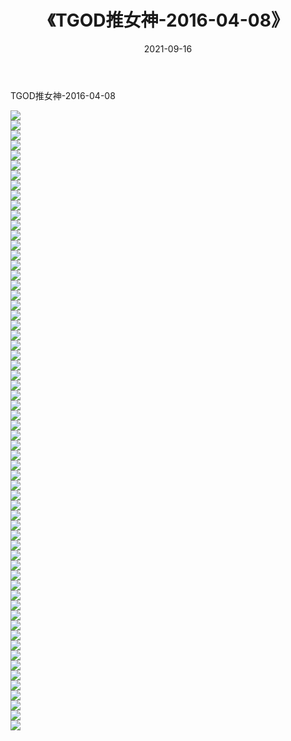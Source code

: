 ﻿---
layout: post
title:  《TGOD推女神-2016-04-08》
date:   2021-09-16
img: http://img.660000.xyz/Sharelink/网络美图/2021/TGOD推女神-2016-04-08/000.jpg
categories: [美女, 清纯, 唯美]
---

TGOD推女神-2016-04-08

  ![](http://img.660000.xyz/Sharelink/网络美图/2021/TGOD推女神-2016-04-08/001.jpg) <br> ![](http://img.660000.xyz/Sharelink/网络美图/2021/TGOD推女神-2016-04-08/002.jpg) <br> ![](http://img.660000.xyz/Sharelink/网络美图/2021/TGOD推女神-2016-04-08/003.jpg) <br> ![](http://img.660000.xyz/Sharelink/网络美图/2021/TGOD推女神-2016-04-08/004.jpg) <br> ![](http://img.660000.xyz/Sharelink/网络美图/2021/TGOD推女神-2016-04-08/005.jpg) <br> ![](http://img.660000.xyz/Sharelink/网络美图/2021/TGOD推女神-2016-04-08/006.jpg) <br> ![](http://img.660000.xyz/Sharelink/网络美图/2021/TGOD推女神-2016-04-08/007.jpg) <br> ![](http://img.660000.xyz/Sharelink/网络美图/2021/TGOD推女神-2016-04-08/008.jpg) <br> ![](http://img.660000.xyz/Sharelink/网络美图/2021/TGOD推女神-2016-04-08/009.jpg) <br> ![](http://img.660000.xyz/Sharelink/网络美图/2021/TGOD推女神-2016-04-08/010.jpg) <br> ![](http://img.660000.xyz/Sharelink/网络美图/2021/TGOD推女神-2016-04-08/011.jpg) <br> ![](http://img.660000.xyz/Sharelink/网络美图/2021/TGOD推女神-2016-04-08/012.jpg) <br> ![](http://img.660000.xyz/Sharelink/网络美图/2021/TGOD推女神-2016-04-08/013.jpg) <br> ![](http://img.660000.xyz/Sharelink/网络美图/2021/TGOD推女神-2016-04-08/014.jpg) <br> ![](http://img.660000.xyz/Sharelink/网络美图/2021/TGOD推女神-2016-04-08/015.jpg) <br> ![](http://img.660000.xyz/Sharelink/网络美图/2021/TGOD推女神-2016-04-08/016.jpg) <br> ![](http://img.660000.xyz/Sharelink/网络美图/2021/TGOD推女神-2016-04-08/017.jpg) <br> ![](http://img.660000.xyz/Sharelink/网络美图/2021/TGOD推女神-2016-04-08/018.jpg) <br> ![](http://img.660000.xyz/Sharelink/网络美图/2021/TGOD推女神-2016-04-08/019.jpg) <br> ![](http://img.660000.xyz/Sharelink/网络美图/2021/TGOD推女神-2016-04-08/020.jpg) <br> ![](http://img.660000.xyz/Sharelink/网络美图/2021/TGOD推女神-2016-04-08/021.jpg) <br> ![](http://img.660000.xyz/Sharelink/网络美图/2021/TGOD推女神-2016-04-08/022.jpg) <br> ![](http://img.660000.xyz/Sharelink/网络美图/2021/TGOD推女神-2016-04-08/023.jpg) <br> ![](http://img.660000.xyz/Sharelink/网络美图/2021/TGOD推女神-2016-04-08/024.jpg) <br> ![](http://img.660000.xyz/Sharelink/网络美图/2021/TGOD推女神-2016-04-08/025.jpg) <br> ![](http://img.660000.xyz/Sharelink/网络美图/2021/TGOD推女神-2016-04-08/026.jpg) <br> ![](http://img.660000.xyz/Sharelink/网络美图/2021/TGOD推女神-2016-04-08/027.jpg) <br> ![](http://img.660000.xyz/Sharelink/网络美图/2021/TGOD推女神-2016-04-08/028.jpg) <br> ![](http://img.660000.xyz/Sharelink/网络美图/2021/TGOD推女神-2016-04-08/029.jpg) <br> ![](http://img.660000.xyz/Sharelink/网络美图/2021/TGOD推女神-2016-04-08/030.jpg) <br> ![](http://img.660000.xyz/Sharelink/网络美图/2021/TGOD推女神-2016-04-08/031.jpg) <br> ![](http://img.660000.xyz/Sharelink/网络美图/2021/TGOD推女神-2016-04-08/032.jpg) <br> ![](http://img.660000.xyz/Sharelink/网络美图/2021/TGOD推女神-2016-04-08/033.jpg) <br> ![](http://img.660000.xyz/Sharelink/网络美图/2021/TGOD推女神-2016-04-08/034.jpg) <br> ![](http://img.660000.xyz/Sharelink/网络美图/2021/TGOD推女神-2016-04-08/035.jpg) <br> ![](http://img.660000.xyz/Sharelink/网络美图/2021/TGOD推女神-2016-04-08/036.jpg) <br> ![](http://img.660000.xyz/Sharelink/网络美图/2021/TGOD推女神-2016-04-08/037.jpg) <br> ![](http://img.660000.xyz/Sharelink/网络美图/2021/TGOD推女神-2016-04-08/038.jpg) <br> ![](http://img.660000.xyz/Sharelink/网络美图/2021/TGOD推女神-2016-04-08/039.jpg) <br> ![](http://img.660000.xyz/Sharelink/网络美图/2021/TGOD推女神-2016-04-08/040.jpg) <br> ![](http://img.660000.xyz/Sharelink/网络美图/2021/TGOD推女神-2016-04-08/041.jpg) <br> ![](http://img.660000.xyz/Sharelink/网络美图/2021/TGOD推女神-2016-04-08/042.jpg) <br> ![](http://img.660000.xyz/Sharelink/网络美图/2021/TGOD推女神-2016-04-08/043.jpg) <br> ![](http://img.660000.xyz/Sharelink/网络美图/2021/TGOD推女神-2016-04-08/044.jpg) <br> ![](http://img.660000.xyz/Sharelink/网络美图/2021/TGOD推女神-2016-04-08/045.jpg) <br> ![](http://img.660000.xyz/Sharelink/网络美图/2021/TGOD推女神-2016-04-08/046.jpg) <br> ![](http://img.660000.xyz/Sharelink/网络美图/2021/TGOD推女神-2016-04-08/047.jpg) <br> ![](http://img.660000.xyz/Sharelink/网络美图/2021/TGOD推女神-2016-04-08/048.jpg) <br> ![](http://img.660000.xyz/Sharelink/网络美图/2021/TGOD推女神-2016-04-08/049.jpg) <br> ![](http://img.660000.xyz/Sharelink/网络美图/2021/TGOD推女神-2016-04-08/050.jpg) <br> ![](http://img.660000.xyz/Sharelink/网络美图/2021/TGOD推女神-2016-04-08/051.jpg) <br> ![](http://img.660000.xyz/Sharelink/网络美图/2021/TGOD推女神-2016-04-08/052.jpg) <br> ![](http://img.660000.xyz/Sharelink/网络美图/2021/TGOD推女神-2016-04-08/053.jpg) <br> ![](http://img.660000.xyz/Sharelink/网络美图/2021/TGOD推女神-2016-04-08/054.jpg) <br> ![](http://img.660000.xyz/Sharelink/网络美图/2021/TGOD推女神-2016-04-08/055.jpg) <br> ![](http://img.660000.xyz/Sharelink/网络美图/2021/TGOD推女神-2016-04-08/056.jpg) <br> ![](http://img.660000.xyz/Sharelink/网络美图/2021/TGOD推女神-2016-04-08/057.jpg) <br> ![](http://img.660000.xyz/Sharelink/网络美图/2021/TGOD推女神-2016-04-08/058.jpg) <br> ![](http://img.660000.xyz/Sharelink/网络美图/2021/TGOD推女神-2016-04-08/059.jpg) <br> ![](http://img.660000.xyz/Sharelink/网络美图/2021/TGOD推女神-2016-04-08/060.jpg) <br> ![](http://img.660000.xyz/Sharelink/网络美图/2021/TGOD推女神-2016-04-08/061.jpg) <br> ![](http://img.660000.xyz/Sharelink/网络美图/2021/TGOD推女神-2016-04-08/062.jpg) <br>